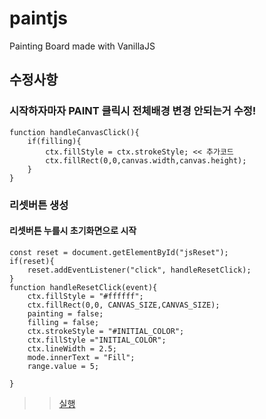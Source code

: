 # paintjs
Painting Board made with VanillaJS

## 수정사항

### 시작하자마자 PAINT 클릭시 전체배경 변경 안되는거 수정!
```
function handleCanvasClick(){
    if(filling){
        ctx.fillStyle = ctx.strokeStyle; << 추가코드
        ctx.fillRect(0,0,canvas.width,canvas.height);
    }
}
```

### 리셋버튼 생성
#### 리셋버튼 누를시 초기화면으로 시작
````
const reset = document.getElementById("jsReset");
if(reset){
    reset.addEventListener("click", handleResetClick);
}
function handleResetClick(event){
    ctx.fillStyle = "#ffffff";
    ctx.fillRect(0,0, CANVAS_SIZE,CANVAS_SIZE);
    painting = false;
    filling = false;
    ctx.strokeStyle = "#INITIAL_COLOR";
    ctx.fillStyle ="INITIAL_COLOR";
    ctx.lineWidth = 2.5;
    mode.innerText = "Fill";
    range.value = 5;

}
````

>> <a href="https://dlawlsdud0419.github.io/paintjs/">실행</a>
